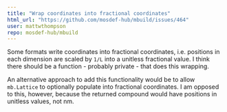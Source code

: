 ```yaml
---
title: "Wrap coordinates into fractional coordinates"
html_url: "https://github.com/mosdef-hub/mbuild/issues/464"
user: mattwthompson
repo: mosdef-hub/mbuild
---
```


Some formats write coordinates into fractional coordinates, i.e. positions in each dimension are scaled by `1/L` into a unitless fractional value. I think there should be a function - probably private - that does this wrapping.

An alternative approach to add this functionality would be to allow `mb.Lattice` to optionally populate into fractional coordinates. I am opposed to this, however, because the returned compound would have positions in unitless values, not nm.